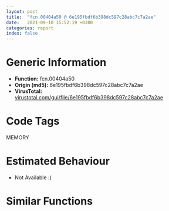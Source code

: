 ```yaml
---
layout: post
title:  "fcn.00404a50 @ 6e195fbdf6b398dc597c28abc7c7a2ae"
date:   2021-09-10 15:52:19 +0300
categories: report
index: false
---
```


# Generic Information
- **Function:** fcn.00404a50
- **Origin (md5):** 6e195fbdf6b398dc597c28abc7c7a2ae
- **VirusTotal:** [virustotal.com/gui/file/6e195fbdf6b398dc597c28abc7c7a2ae][virustotal_ref]

# Code Tags
<span class="tag" id="MEMORY">MEMORY</span>


# Estimated Behaviour
<ul><li class="bhv-desc" id="na">Not Available :(</li></ul>

# Similar Functions
<script type="text/javascript" src="https://www.gstatic.com/charts/loader.js"></script>
<script type="text/javascript">

    google.charts.load('current', {'packages':['corechart']});
    google.charts.setOnLoadCallback(drawChart);

    function drawChart() {
    var data = new google.visualization.DataTable();
        data.addColumn('number', 'X');
        data.addColumn('number', 'Y');
        data.addColumn({type: 'string', role: 'tooltip', 'p': {'html': true}});
        data.addColumn({'type': 'string', 'role': 'style'});
        
        data.addRows([
    [0, 0, '<b><a href="/report/fcn.00404a50@6e195fbdf6b398dc597c28abc7c7a2ae">fcn.00404a50</a><br>@6e195fbdf6b398dc597c28abc7c7a2ae</b><br>', 'point { fill-color: #e0440e; }'],

        ]);

    var options = {
        title: 'Similarity Plot',
        legend: 'none',
        colors: ['#dedbd9', '#e6693e', '#ec8f6e', '#f3b49f', '#f6c7b6'],
        tooltip: {isHtml: true, trigger: 'both'},
        explorer: {
        actions: ["dragToZoom", "rightClickToReset"],
        },
        chartArea: {
        width: '80%',
        height: '80%'
        },
        width: '100%',
        height: '100%'
    };

    var chart = new google.visualization.ScatterChart(document.getElementById('chart_div'));

    chart.draw(data, options);
    }
    
</script>


<div id="chart_div" style="width: 100%px; height: 100%;"></div>

# Disassembled Code
{% highlight nasm %}

push ebp
mov ebp, esp
sub esp, 0x98
mov eax, dword[ebp-0x44]
add eax, 0xf5
mov dword[ebp-0x24], eax
mov dword[ebp-0x34], 0xfffffb10
mov dword[ebp-0x2c], 0xfffffe7d
mov ecx, dword[ebp-0x28]
mov edx, dword[ebp-0x78]
lea eax, [edx+ecx+0x307]
mov dword[ebp-4], eax
cmp dword[ebp-4], 0x21f
je off.b67
mov ecx, dword[ebp-0x5c]
cmp ecx, dword[ebp-8]
je off.b74
mov dword[ebp-0x54], 0x5ec
mov edx, dword[ebp-0x2c]
add edx, 0x25c
mov dword[ebp-0x64], edx
cmp dword[ebp-0x48], 0x3bc
jne off.b115
cmp dword[ebp-0x10], 0x83
jne off.b115
mov eax, 0xffffffa1
sub eax, dword[ebp-0x4c]
mov dword[ebp-0x18], eax
mov ecx, dword[ebp-0x40]
add ecx, dword[ebp-4]
sub ecx, dword[ebp-8]
mov dword[ebp-0x88], ecx
mov edx, dword[ebp-0xc]
cmp edx, dword[ebp-0x2c]
ja off.b153
mov eax, dword[ebp-0x18]
cmp eax, dword[ebp-0x58]
jbe off.b153
mov dword[ebp-0x18], 0xffffff3e
mov ecx, dword[ebp-0x1c]
add ecx, 0xb1
mov dword[ebp-0x38], ecx
mov edx, dword[ebp-0x14]
add edx, dword[ebp-0x50]
mov dword[ebp-8], edx
mov eax, dword[ebp-0x4c]
sub eax, 0x112
mov dword[ebp-0x68], eax
mov ecx, dword[ebp-4]
sub ecx, dword[ebp-0x28]
sub ecx, dword[ebp-0x48]
mov dword[ebp-0x64], ecx
cmp dword[ebp-0x34], 0x193
je off.b214
mov edx, dword[ebp-0x14]
cmp edx, dword[ebp-0xc]
jae off.b232
mov eax, 0x84
sub eax, dword[ebp-8]
sub eax, 0x312
mov dword[ebp-0x38], eax
jmp off.b239
mov dword[ebp-0x54], 0x47f
mov ecx, dword[ebp-0x4c]
add ecx, 0x66
mov dword[ebp-0x74], ecx
mov dword[ebp-0x44], 0x426
cmp dword[ebp-0x1c], 0x25a
jae off.b294
cmp dword[ebp-0x68], 0
jne off.b294
cmp dword[ebp-0x48], 0x1b8
jae off.b294
mov edx, dword[ebp-8]
add edx, 0x21d
sub edx, dword[ebp-0x34]
mov dword[ebp-0x14], edx
mov eax, 0x133
sub eax, dword[ebp-0x14]
sub eax, 0x26a
mov dword[ebp-0x80], eax
mov ecx, dword[ebp-0x14]
add ecx, 0x26b
mov dword[ebp-0x24], ecx
mov edx, dword[ebp-0x2c]
cmp edx, dword[ebp-0x34]
ja off.b338
mov eax, dword[ebp-0x2c]
cmp eax, dword[ebp-0xc]
jbe off.b347
cmp dword[ebp-8], 0x23c
jb off.b359
mov ecx, dword[ebp-0x28]
add ecx, 0x225
mov dword[ebp-0x18], ecx
mov edx, dword[ebp-0x20]
sub edx, dword[ebp-0x44]
or edx, dword[ebp-0x28]
mov dword[ebp-0x78], edx
push 0x40
push 0x3000
push 0x1edeb0
push 0
call dword[sym.imp.KERNEL32.dll_VirtualAlloc]
mov dword[ebp-0x84], eax
mov eax, dword[ebp-0x48]
sub eax, dword[ebp-0x68]
sub eax, dword[ebp-8]
mov dword[ebp-0xc], eax
mov ecx, 0x32f
sub ecx, dword[ebp-0x10]
sub ecx, 0x181
mov dword[ebp-0x20], ecx
mov edx, dword[ebp-0x24]
cmp edx, dword[ebp-0x78]
jne off.b454
mov eax, dword[ebp-0x80]
cmp eax, dword[ebp-0x38]
jae off.b454
mov ecx, dword[ebp-0x10]
add ecx, 0x3a2
mov dword[ebp-0x5c], ecx
mov edx, dword[ebp-0x78]
add edx, 0x25e
mov dword[ebp-8], edx
mov dword[ebp-0xc], 0x172
mov eax, dword[ebp-4]
add eax, 0xc4
mov dword[ebp-0x54], eax
mov ecx, dword[ebp-0x24]
sub ecx, 0xfb
sub ecx, dword[ebp-0xc]
mov dword[ebp-0x44], ecx
mov edx, dword[ebp-4]
sub edx, 0x193
mov dword[ebp-0x24], edx
mov eax, dword[ebp-8]
add eax, 0x379
or eax, dword[ebp-0x64]
mov dword[ebp-0x40], eax
mov ecx, dword[ebp-0x50]
cmp ecx, dword[ebp-0x88]
jb off.b545
cmp dword[ebp-0x28], 0x114
jne off.b552
mov dword[ebp-0x10], 0xfffffdea
mov edx, dword[ebp-0x68]
cmp edx, dword[ebp-0x4c]
ja off.b569
cmp dword[ebp-0xc], 0x339
ja off.b578
cmp dword[ebp-0x1c], 0xb3
jne off.b589
mov eax, dword[ebp-0xc]
add eax, 0x170
mov dword[ebp-0x5c], eax
mov dword[ebp-0x74], 0x46
mov ecx, 0x394
sub ecx, dword[ebp-0x74]
mov dword[ebp-0x5c], ecx
mov edx, dword[ebp-0x84]
add edx, 0xf9000
mov dword[ebp-0x84], edx
mov eax, dword[ebp-0x38]
add eax, 0x28
mov dword[ebp-8], eax
mov ecx, dword[ebp-0x80]
sub ecx, dword[ebp-0x2c]
mov dword[ebp-0x20], ecx
mov dword[ebp-0x4c], 0x51
mov dword[ebp-0x8c], 0x54b8f0
mov edx, dword[ebp-0x88]
cmp edx, dword[ebp-0x64]
jne off.b680
cmp dword[ebp-0x14], 0x17b
je off.b692
mov eax, dword[ebp-4]
sub eax, dword[ebp-4]
sub eax, dword[ebp-0x20]
mov dword[ebp-0x40], eax
mov ecx, dword[ebp-0x40]
add ecx, 0x210
mov dword[ebp-0x48], ecx
mov edx, dword[ebp-0x18]
mov eax, dword[ebp-4]
lea ecx, [eax+edx-0x6e]
mov dword[ebp-0x50], ecx
mov dword[ebp-0x44], 0x4f7
mov dword[ebp-0x3c], 0
mov edx, dword[ebp-0x1c]
add edx, 0x2bb
sub edx, dword[ebp-0x5c]
mov dword[ebp-4], edx
mov dword[ebp-0x1c], 0xfffffc8d
mov eax, dword[ebp-0x40]
add eax, 0x60
mov dword[ebp-0x80], eax
mov ecx, dword[ebp-0x58]
sub ecx, 0x2d7
mov dword[ebp-8], ecx
mov edx, dword[ebp-0xc]
add edx, 0xfe
mov dword[ebp-4], edx
mov dword[ebp-0x60], 0x3605f423
mov dword[ebp-0x58], 0x5fb
mov dword[ebp-0x70], 0xa868c529
mov dword[ebp-4], 0x20a
mov eax, dword[ebp-0x10]
or eax, 0x89
or eax, 0x1fe
mov dword[ebp-0x1c], eax
mov dword[ebp-0x6c], 0xea47e4aa
mov ecx, dword[ebp-8]
sub ecx, dword[ebp-0x5c]
mov dword[ebp-0x18], ecx
mov edx, dword[ebp-0x44]
sub edx, 0x493
mov dword[ebp-0x1c], edx
mov dword[ebp-0x94], 0x9470d83e
mov eax, dword[ebp-0x58]
sub eax, dword[ebp-4]
add eax, dword[ebp-0x74]
mov dword[ebp-0xc], eax
mov ecx, dword[ebp-0x3c]
mov dword[ebp-0x7c], ecx
cmp dword[ebp-0x7c], 0xeb
ja off.b921
cmp dword[ebp-0x7c], 0xeb
je off.b959
cmp dword[ebp-0x7c], 0x46
je off.b1000
cmp dword[ebp-0x7c], 0xa7
je off.b970
jmp off.b1011
cmp dword[ebp-0x7c], 0x141
je off.b941
cmp dword[ebp-0x7c], 0x170
je off.b984
jmp off.b1011
mov edx, dword[ebp-0x28]
mov eax, dword[ebp-0x50]
lea ecx, [eax+edx-0x20f]
mov dword[ebp-0x14], ecx
jmp off.b1027
mov edx, dword[ebp-4]
add edx, dword[ebp-0x38]
mov dword[ebp-0x2c], edx
jmp off.b1027
mov eax, dword[ebp-4]
sub eax, dword[ebp-0x20]
sub eax, dword[ebp-0x14]
mov dword[ebp-0x54], eax
jmp off.b1027
mov ecx, 0x180
sub ecx, dword[ebp-0x74]
add ecx, dword[ebp-0x50]
mov dword[ebp-0x28], ecx
jmp off.b1027
mov edx, dword[ebp-0x38]
add edx, dword[ebp-0x38]
mov dword[ebp-8], edx
jmp off.b1027
mov eax, 0x11d
sub eax, dword[ebp-0x24]
sub eax, 0x213
mov dword[ebp-0x1c], eax
mov dword[ebp-0x3c], 0
cmp dword[ebp-0x3c], 0x22c58
jae off.b1820
mov ecx, 0x2b4
sub ecx, dword[ebp-0x58]
add ecx, 0x2f9
mov dword[ebp-0x38], ecx
mov dword[ebp-0x18], 0xffffffe3
mov edx, dword[ebp-0x60]
xor edx, dword[ebp-0x70]
mov dword[ebp-0x60], edx
cmp dword[ebp-0x54], 0x2dc
jb off.b1106
mov eax, dword[ebp-0x68]
cmp eax, dword[ebp-0x4c]
ja off.b1106
cmp dword[ebp-0x20], 0x153
jne off.b1113
mov dword[ebp-0x30], 0xf7
mov ecx, dword[ebp-0x28]
add ecx, 0x2a4
mov dword[ebp-0x58], ecx
mov edx, dword[ebp-0x6c]
xor edx, dword[ebp-0x94]
mov dword[ebp-0x6c], edx
mov eax, 0x308
sub eax, dword[ebp-0x18]
sub eax, dword[ebp-0x30]
mov dword[ebp-0x34], eax
mov ecx, dword[ebp-0x38]
add ecx, 0x30f
mov dword[ebp-0x30], ecx
mov edx, dword[ebp-0x6c]
xor edx, dword[ebp-0x70]
mov dword[ebp-0x6c], edx
cmp dword[ebp-0x14], 0x283
je off.b1197
mov eax, dword[ebp-0x24]
cmp eax, dword[ebp-0x64]
jae off.b1197
mov ecx, dword[ebp-0x24]
cmp ecx, dword[ebp-0xc]
je off.b1204
mov dword[ebp-0x54], 0x2a1
cmp dword[ebp-0x28], 0x65
je off.b1227
mov edx, dword[ebp-0x4c]
cmp edx, dword[ebp-4]
jne off.b1236
cmp dword[ebp-0x34], 0x218
je off.b1236
mov dword[ebp-0x1c], 0x28e
jmp off.b1247
mov eax, dword[ebp-0x30]
add eax, 0x20a
mov dword[ebp-0x80], eax
mov ecx, dword[ebp-0x60]
add ecx, dword[ebp-0x70]
mov dword[ebp-0x60], ecx
mov dword[ebp-0x68], 0xffffff76
mov edx, dword[ebp-0x68]
add edx, 0x552
mov dword[ebp-0x14], edx
mov eax, dword[ebp-0x70]
xor eax, dword[ebp-0x6c]
mov dword[ebp-0x70], eax
mov ecx, 0x1ab
sub ecx, dword[ebp-0x88]
mov dword[ebp-0x74], ecx
mov edx, dword[ebp-0x78]
add edx, dword[ebp-0x78]
add edx, dword[ebp-0x30]
mov dword[ebp-0x5c], edx
mov eax, dword[ebp-0x60]
add eax, dword[ebp-0x6c]
mov dword[ebp-0x60], eax
cmp dword[ebp-0x2c], 0
je off.b1355
cmp dword[ebp-0x24], 0xcb
jae off.b1355
cmp dword[ebp-0x34], 0x2a4
jbe off.b1355
mov ecx, dword[ebp-0x10]
add ecx, dword[ebp-0x14]
or ecx, dword[ebp-0x58]
mov dword[ebp-0x18], ecx
mov edx, dword[ebp-0x70]
add edx, dword[ebp-0x6c]
mov dword[ebp-0x70], edx
cmp dword[ebp-0x54], 0x219
jb off.b1397
mov eax, dword[ebp-0x44]
cmp eax, dword[ebp-0xc]
je off.b1397
mov ecx, dword[ebp-0x20]
mov edx, dword[ebp-0xc]
lea eax, [edx+ecx+0x2b8]
mov dword[ebp-0x18], eax
mov dword[ebp-8], 0x26d
cmp dword[ebp-0x78], 0x30b
jae off.b1436
cmp dword[ebp-0x64], 0x2ae
jb off.b1436
mov ecx, 0x2f2
sub ecx, dword[ebp-0x20]
sub ecx, dword[ebp-0x20]
mov dword[ebp-0x34], ecx
mov edx, dword[ebp-0x84]
add edx, dword[ebp-0x3c]
mov dword[ebp-0x98], edx
cmp dword[ebp-0x50], 0x3a3
jb off.b1480
cmp dword[ebp-0x10], 0x8b
je off.b1480
mov eax, 0x20e
sub eax, dword[ebp-0x20]
mov dword[ebp-0xc], eax
mov ecx, 0x4f7
sub ecx, dword[ebp-0x54]
mov dword[ebp-8], ecx
mov edx, dword[ebp-0x48]
add edx, dword[ebp-0x58]
mov dword[ebp-0x18], edx
mov dword[ebp-0x40], 0x5c0
mov eax, dword[ebp-0x8c]
add eax, dword[ebp-0x3c]
mov dword[ebp-0x90], eax
cmp dword[ebp-0x28], 0
jbe off.b1552
cmp dword[ebp-0x40], 0x94
jne off.b1552
mov ecx, dword[ebp-0x34]
cmp ecx, dword[ebp-0x20]
je off.b1552
mov dword[ebp-0x10], 0x471
mov edx, dword[ebp-0x68]
cmp edx, dword[ebp-0x24]
je off.b1577
mov eax, dword[ebp-0x1c]
cmp eax, dword[ebp-0x30]
jbe off.b1577
mov ecx, dword[ebp-0x1c]
add ecx, dword[ebp-0x30]
mov dword[ebp-4], ecx
mov edx, dword[ebp-0x48]
cmp edx, dword[ebp-0x14]
jne off.b1603
cmp dword[ebp-0x1c], 0x106
je off.b1603
cmp dword[ebp-0x4c], 0x254
je off.b1610
mov dword[ebp-0x50], 0x62
mov eax, dword[ebp-0x54]
add eax, dword[ebp-0x40]
sub eax, dword[ebp-0x50]
mov dword[ebp-0x2c], eax
mov ecx, dword[ebp-0x90]
mov edx, dword[ecx]
xor edx, dword[ebp-0x60]
mov eax, dword[ebp-0x98]
mov dword[eax], edx
mov dword[ebp-0x4c], 0x234
mov ecx, dword[ebp-0x10]
add ecx, 0x57b
mov dword[ebp-0x64], ecx
mov dword[ebp-0x10], 0
jmp off.b1678
mov edx, dword[ebp-0x10]
add edx, 1
mov dword[ebp-0x10], edx
cmp dword[ebp-0x10], 3
jae off.b1697
mov eax, dword[ebp-0x34]
sub eax, 0xcd
mov dword[ebp-0x30], eax
jmp off.b1669
mov ecx, dword[ebp-0x44]
add ecx, dword[ebp-0xc]
mov dword[ebp-0x24], ecx
mov edx, 0x27d
sub edx, dword[ebp-0x2c]
add edx, 0x304
mov dword[ebp-0x48], edx
cmp dword[ebp-0x44], 0xb6
jne off.b1754
cmp dword[ebp-0x40], 0
jne off.b1754
cmp dword[ebp-8], 0xa9
jne off.b1754
mov dword[ebp-0x28], 0x43e
mov eax, 0x36f
sub eax, dword[ebp-0x30]
sub eax, 0xc7
mov dword[ebp-0x80], eax
mov ecx, dword[ebp-0x88]
sub ecx, 0x200
mov dword[ebp-0x48], ecx
mov dword[ebp-0x74], 0xffffff07
mov edx, dword[ebp-0x3c]
add edx, 0xbcaf1
mov dword[ebp-0x3c], edx
mov eax, dword[ebp-0x3c]
sub eax, 0xbcaed
mov dword[ebp-0x3c], eax
jmp off.b1034
mov ecx, dword[ebp-0x30]
sub ecx, dword[ebp-4]
sub ecx, dword[ebp-0x64]
mov dword[ebp-0x50], ecx
mov edx, dword[ebp-0x84]
add edx, 0x1307e
mov dword[0xc4396c], edx
mov dword[ebp-0x14], 0x139
cmp dword[ebp-0x38], 0
jbe off.b1883
cmp dword[ebp-0x18], 0x1f4
je off.b1883
mov eax, dword[ebp-0x14]
add eax, 0x378
mov dword[ebp-0x40], eax
mov dword[ebp-0x18], 0x259
mov dword[ebp-0x10], 0x635
mov dword[ebp-0x58], 0x2fe
mov ecx, dword[ebp-0xc]
sub ecx, 0x22c
mov dword[ebp-0x5c], ecx
mov edx, dword[ebp-0x74]
add edx, 0x10b
mov dword[ebp-0x10], edx
mov esp, ebp
pop ebp
ret

{% endhighlight %}

[virustotal_ref]: https://www.virustotal.com/gui/file/6e195fbdf6b398dc597c28abc7c7a2ae